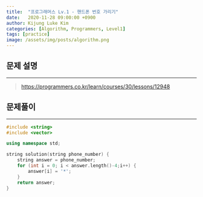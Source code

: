 ```yaml
---
title:  "프로그래머스 Lv.1 - 핸드폰 번호 가리기"
date:   2020-11-28 09:00:00 +0900
author: Kijung Luke Kim
categories: [Algorithm, Programmers, Level1]
tags: [practice]
image: /assets/img/posts/algorithm.png
---
```


## 문제 설명
---

> https://programmers.co.kr/learn/courses/30/lessons/12948

## 문제풀이
---

```cpp
#include <string>
#include <vector>

using namespace std;

string solution(string phone_number) {
    string answer = phone_number;
    for (int i = 0; i < answer.length()-4;i++) {
        answer[i] = '*';
    }
    return answer;
}
```

